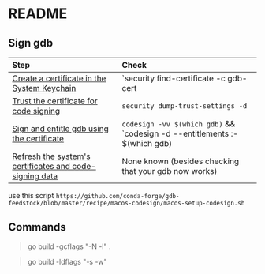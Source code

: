 # README #

## Sign gdb ##

| Step                                                                                                                                         | Check                                  |
|:---------------------------------------------------------------------------------------------------------------------------------------------|:---------------------------------------|
| [Create a certificate in the System Keychain](https://sourceware.org/gdb/wiki/PermissionsDarwin#Create_a_certificate_in_the_System_Keychain) | `security find-certificate -c gdb-cert | grep System.keychain` && `security find-certificate -p -c gdb-cert | openssl x509 -checkend 0` |
| [Trust the certificate for code signing](https://sourceware.org/gdb/wiki/PermissionsDarwin#Trust_the_certificate_for_code_signing)           | `security dump-trust-settings -d`      |
| [Sign and entitle gdb using the certificate](https://sourceware.org/gdb/wiki/PermissionsDarwin#Sign_and_entitle_the_gdb_binary)              | `codesign -vv $(which gdb)` && `codesign -d --entitlements :- $(which gdb) | grep -a com.apple.security.cs.debugger`|
|[Refresh the system's certificates and code-signing data](https://sourceware.org/gdb/wiki/PermissionsDarwin#Refresh_the_system.27s_certificates_and_code-signing_data)| None known (besides checking that your gdb now works)|

use this script `https://github.com/conda-forge/gdb-feedstock/blob/master/recipe/macos-codesign/macos-setup-codesign.sh`

## Commands ##

> go build -gcflags "-N -l" .

> go build -ldflags "-s -w"
